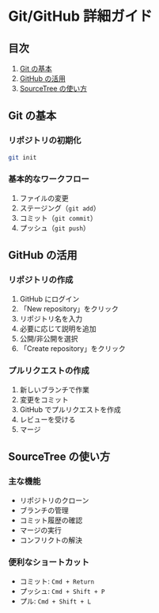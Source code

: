 # Git/GitHub 詳細ガイド

## 目次

1. [Git の基本](#gitの基本)
2. [GitHub の活用](#githubの活用)
3. [SourceTree の使い方](#sourcetreeの使い方)

## Git の基本

### リポジトリの初期化

```bash
git init
```

### 基本的なワークフロー

1. ファイルの変更
2. ステージング（`git add`）
3. コミット（`git commit`）
4. プッシュ（`git push`）

## GitHub の活用

### リポジトリの作成

1. GitHub にログイン
2. 「New repository」をクリック
3. リポジトリ名を入力
4. 必要に応じて説明を追加
5. 公開/非公開を選択
6. 「Create repository」をクリック

### プルリクエストの作成

1. 新しいブランチで作業
2. 変更をコミット
3. GitHub でプルリクエストを作成
4. レビューを受ける
5. マージ

## SourceTree の使い方

### 主な機能

- リポジトリのクローン
- ブランチの管理
- コミット履歴の確認
- マージの実行
- コンフリクトの解決

### 便利なショートカット

- コミット: `Cmd + Return`
- プッシュ: `Cmd + Shift + P`
- プル: `Cmd + Shift + L`
